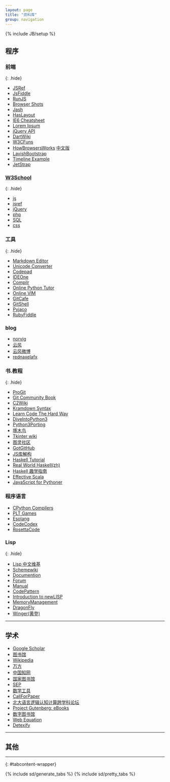 ```yaml
---
layout: page
title: "资料库"
group: navigation
---
```

{% include JB/setup %}

<div markdown="1">

## 程序

### 前端
{: .hide}

* [JSRef](https://developer.mozilla.org/zh-CN/docs/JavaScript/Reference)
* [JsFiddle](http://jsfiddle.net)
* [RunJS](http://runjs.cn/)
* [Browser Shots](http://browsershots.org/)
* [Jash](javascript:(function(){document.body.appendChild(document.createElement('script')).src='http://www.billyreisinger.com/jash/source/latest/Jash.js';})(); "js终端调试器")
* [HasLayout](http://haslayout.net/css/ "IE快来战个痛")
* [IE6 Cheatsheet](http://www.virtuosimedia.com/dev/css/ultimate-ie6-cheatsheet-how-to-fix-25-internet-explorer-6-bugs "IE6 itself is a bug")
* [Lorem Ipsum](http://www.lipsum.com/)
* [jQuery API](http://api.jquery.com/)
* [DartWiki](http://dart.lidian.info/)
* [W3CFuns](http://www.w3cfuns.com)
* [HowBrowsersWorks](http://taligarsiel.com/Projects/howbrowserswork1.htm) [中文版](http://blog.jobbole.com/12749/)
* [LavishBootstrap](http://www.lavishbootstrap.com/)
* [Timeline Example](http://timeline.verite.co/examples/user-interface/)
* [JetStrap](http://jetstrap.com/)

### [W3School](http://www.w3school.com.cn)
{: .hide}

* [js](http://www.w3school.com.cn/js/)
* [jsref](http://www.w3school.com.cn/js/jsref_obj_string.asp)
* [jQuery](http://www.w3school.com.cn/jquery/jquery_ref_manipulation.asp)
* [php](http://www.w3school.com.cn/php/php_ref_string.asp)
* [SQL](http://www.w3school.com.cn/sql/sql_quickref.asp)
* [css](http://www.w3school.com.cn/css/css_classification.asp)

### 工具
{: .hide}

* [Markdown Editor](http://chaous.com/markdown/)
* [Unicode Converter](http://rishida.net/tools/conversion)
* [Codepad](http://codepad.org)
* [IDEOne](http://ideone.com)
* [Compilr](http://compilr.com/)
* [Online Python Tutor](http://people.csail.mit.edu/pgbovine/python/)
* [Online VIM](http://myv.im)
* [GitCafe](https://gitcafe.com/)
* [GitShell](https://www.gitshell.com/)
* [Pyjaco](http://pyjaco.org/demo)
* [RubyFiddle](http://rubyfiddle.com/)

### blog

* [norvig](http://norvig.com)
* [云风](http://blog.codingnow.com)
* [云风微博](http://weibo.com/2388714105)
* [rednaxelafx](http://rednaxelafx.javaeye.com)

### 书.教程
{: .hide}

* [ProGit](http://progit.org/book/zh/)
* [Git Community Book](http://gitbook.liuhui998.com/index.html)
* [C2Wiki](http://c2.com/cgi/wiki?FindPage)
* [Kramdown Syntax](http://kramdown.rubyforge.org/syntax.html)
* [Learn Code The Hard Way](http://learncodethehardway.org/)
* [DiveIntoPython3](http://woodpecker.org.cn/diveintopython3/)
* [Python3Porting](http://python3porting.com/bookindex.html)
* [啄木鸟](http://wiki.woodpecker.org.cn/moin/)
* [Tkinter wiki](http://tkinter.unpythonic.net/wiki/)
* [图灵社区](http://www.ituring.com.cn/)
* [GotGitHub](http://www.worldhello.net/gotgithub/)
* [JS库解构](http://www.cn-cuckoo.com/deconstructed/)
* [Haskell Tutorial](http://www.haskell.org/tutorial/)
* [Real World Haskell(zh)](https://rwh.readthedocs.org/en/latest/index.html)
* [Haskell 趣学指南](http://learnyouahaskell-zh-tw.csie.org/zh-cn/chapters.html)
* [Effective Scala](http://twitter.github.io/effectivescala/index-cn.html)
* [JavaScript for Pythoner](http://jfine.bitbucket.org/docs/js4py/)

### 程序语言
* [CPython Compilers](http://compilers.pydata.org/)
* [PLT Games](http://www.pltgames.com/)
* [Esolang](http://esolangs.org/wiki/Main_Page)
* [CodeCodex](http://www.codecodex.com/wiki/Main_Page)
* [RosettaCode](http://rosettacode.org/wiki/Rosetta_Code)

### Lisp
{: .hide}

* [Lisp 中文维基](http://lisp.org.cn/wiki/)
* [Schemewiki](http://community.schemewiki.org/)
* [Documention](http://www.newlisp.org/index.cgi?Documentation)
* [Forum](http://newlispfanclub.alh.net/forum/)
* [Manual](http://www.newlisp.org/downloads/manual_frame.html)
* [CodePattern](http://www.newlisp.org/CodePatterns-cn.html)
* [Introduction to newLISP](http://en.wikibooks.org/wiki/Introduction_to_newLISP)
* [MemoryManagement](http://www.newlisp.org/MemoryManagement.html)
* [DragonFly](http://www.rundragonfly.com/)
* [Winger(黄登)](http://my.opera.com/freewinger/blog/)

-----------------------

## 学术

* [Google Scholar](http://scholar.google.com)
* [图书馆](http://www.lib.pku.edu.cn)
* [Wikipedia](http://www.wikipedia.org/)
* [万方](http://g.wanfangdata.com.cn/)
* [中国知网](http://www.cnki.net/)
* [国家图书馆](http://www.nlc.gov.cn/)
* [SEP](http://plato.stanford.edu/)
* [数学工具](http://zh.numberempire.com/)
* [CallForPaper](http://www.wikicfp.com/cfp/)
* [北大语言逻辑认知计算跨学科论坛](http://llcc.pku.edu.cn/llcc/)
* [Project Gutenberg: eBooks](http://www.gutenberg.org/wiki/Main_Page)
* [数字图书馆](http://www.wdl.org/zh/)
* [Web Equation](http://webdemo.visionobjects.com/equation.html?locale=zh_CN)
* [Detexify](http://detexify.kirelabs.org/classify.html)

-----------------------

## 其他

-----------------------

</div>
{: #tabcontent-wrapper}

{% include sd/generate_tabs %}
{% include sd/pretty_tabs %}


